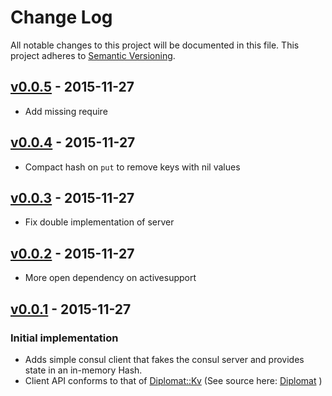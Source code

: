 # Change Log
All notable changes to this project will be documented in this file.
This project adheres to [Semantic Versioning](http://semver.org/).

## [v0.0.5] - 2015-11-27
- Add missing require

## [v0.0.4] - 2015-11-27
- Compact hash on `put` to remove keys with nil values

## [v0.0.3] - 2015-11-27
- Fix double implementation of server

## [v0.0.2] - 2015-11-27
- More open dependency on activesupport

## [v0.0.1] - 2015-11-27
### Initial implementation
- Adds simple consul client that fakes the consul server and provides state in an in-memory Hash.
- Client API conforms to that of [Diplomat::Kv](http://www.rubydoc.info/github/WeAreFarmGeek/diplomat/Diplomat/Kv) (See source here: [Diplomat](https://github.com/WeAreFarmGeek/diplomat) )

[unreleased]: https://github.com/redbooth/fake_consul/compare/v0.0.5...HEAD
[v0.0.5]: https://github.com/redbooth/fake_consul/tree/v0.0.5
[v0.0.4]: https://github.com/redbooth/fake_consul/tree/v0.0.4
[v0.0.3]: https://github.com/redbooth/fake_consul/tree/v0.0.3
[v0.0.2]: https://github.com/redbooth/fake_consul/tree/v0.0.2
[v0.0.1]: https://github.com/redbooth/fake_consul/tree/v0.0.1
